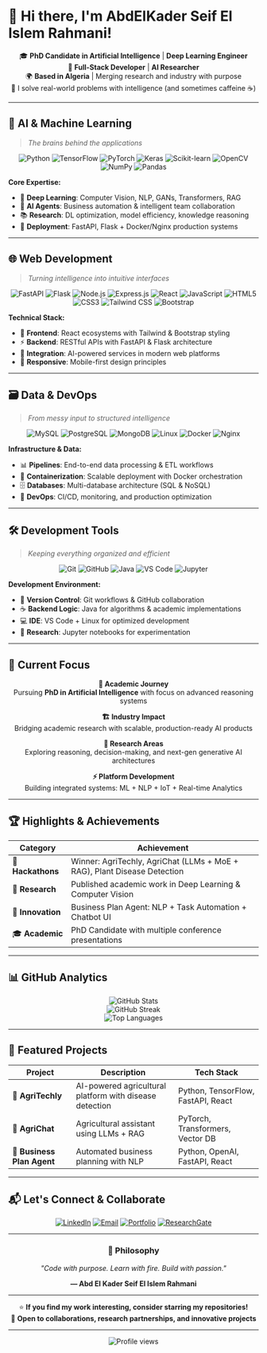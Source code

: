 # 👋 Hi there, I'm AbdElKader Seif El Islem Rahmani!

<div align="center">
  
🎓 **PhD Candidate in Artificial Intelligence** | **Deep Learning Engineer**  
💼 **Full-Stack Developer** | **AI Researcher**  
🌍 **Based in Algeria** | Merging research and industry with purpose  
🚀 I solve real-world problems with intelligence (and sometimes caffeine ☕)

</div>

---

## 🧠 AI & Machine Learning
> *The brains behind the applications*

<div align="center">
  <img src="https://img.shields.io/badge/Python-3776AB?style=for-the-badge&logo=python&logoColor=white" alt="Python" />
  <img src="https://img.shields.io/badge/TensorFlow-FF6F00?style=for-the-badge&logo=tensorflow&logoColor=white" alt="TensorFlow" />
  <img src="https://img.shields.io/badge/PyTorch-EE4C2C?style=for-the-badge&logo=pytorch&logoColor=white" alt="PyTorch" />
  <img src="https://img.shields.io/badge/Keras-D00000?style=for-the-badge&logo=keras&logoColor=white" alt="Keras" />
  <img src="https://img.shields.io/badge/scikit--learn-F7931E?style=for-the-badge&logo=scikit-learn&logoColor=white" alt="Scikit-learn" />
  <img src="https://img.shields.io/badge/OpenCV-27338e?style=for-the-badge&logo=OpenCV&logoColor=white" alt="OpenCV" />
  <img src="https://img.shields.io/badge/NumPy-013243?style=for-the-badge&logo=numpy&logoColor=white" alt="NumPy" />
  <img src="https://img.shields.io/badge/Pandas-150458?style=for-the-badge&logo=pandas&logoColor=white" alt="Pandas" />
</div>

**Core Expertise:**
- 🔬 **Deep Learning**: Computer Vision, NLP, GANs, Transformers, RAG
- 🤖 **AI Agents**: Business automation & intelligent team collaboration
- 📚 **Research**: DL optimization, model efficiency, knowledge reasoning
- 🚀 **Deployment**: FastAPI, Flask + Docker/Nginx production systems

---

## 🌐 Web Development
> *Turning intelligence into intuitive interfaces*

<div align="center">
  <img src="https://img.shields.io/badge/FastAPI-009688?style=for-the-badge&logo=fastapi&logoColor=white" alt="FastAPI" />
  <img src="https://img.shields.io/badge/Flask-000000?style=for-the-badge&logo=flask&logoColor=white" alt="Flask" />
  <img src="https://img.shields.io/badge/Node.js-43853D?style=for-the-badge&logo=node.js&logoColor=white" alt="Node.js" />
  <img src="https://img.shields.io/badge/Express.js-404D59?style=for-the-badge&logo=express&logoColor=white" alt="Express.js" />
  <img src="https://img.shields.io/badge/React-20232A?style=for-the-badge&logo=react&logoColor=61DAFB" alt="React" />
  <img src="https://img.shields.io/badge/JavaScript-F7DF1E?style=for-the-badge&logo=javascript&logoColor=black" alt="JavaScript" />
  <img src="https://img.shields.io/badge/HTML5-E34F26?style=for-the-badge&logo=html5&logoColor=white" alt="HTML5" />
  <img src="https://img.shields.io/badge/CSS3-1572B6?style=for-the-badge&logo=css3&logoColor=white" alt="CSS3" />
  <img src="https://img.shields.io/badge/Tailwind_CSS-38B2AC?style=for-the-badge&logo=tailwind-css&logoColor=white" alt="Tailwind CSS" />
  <img src="https://img.shields.io/badge/Bootstrap-563D7C?style=for-the-badge&logo=bootstrap&logoColor=white" alt="Bootstrap" />
</div>

**Technical Stack:**
- 🎨 **Frontend**: React ecosystems with Tailwind & Bootstrap styling
- ⚡ **Backend**: RESTful APIs with FastAPI & Flask architecture
- 🔗 **Integration**: AI-powered services in modern web platforms
- 📱 **Responsive**: Mobile-first design principles

---

## 🗃️ Data & DevOps
> *From messy input to structured intelligence*

<div align="center">
  <img src="https://img.shields.io/badge/MySQL-00000F?style=for-the-badge&logo=mysql&logoColor=white" alt="MySQL" />
  <img src="https://img.shields.io/badge/PostgreSQL-316192?style=for-the-badge&logo=postgresql&logoColor=white" alt="PostgreSQL" />
  <img src="https://img.shields.io/badge/MongoDB-4EA94B?style=for-the-badge&logo=mongodb&logoColor=white" alt="MongoDB" />
  <img src="https://img.shields.io/badge/Linux-FCC624?style=for-the-badge&logo=linux&logoColor=black" alt="Linux" />
  <img src="https://img.shields.io/badge/Docker-2496ED?style=for-the-badge&logo=docker&logoColor=white" alt="Docker" />
  <img src="https://img.shields.io/badge/Nginx-009639?style=for-the-badge&logo=nginx&logoColor=white" alt="Nginx" />
</div>

**Infrastructure & Data:**
- 📊 **Pipelines**: End-to-end data processing & ETL workflows
- 🐳 **Containerization**: Scalable deployment with Docker orchestration
- 🗄️ **Databases**: Multi-database architecture (SQL & NoSQL)
- 🔧 **DevOps**: CI/CD, monitoring, and production optimization

---

## 🛠️ Development Tools
> *Keeping everything organized and efficient*

<div align="center">
  <img src="https://img.shields.io/badge/Git-F05032?style=for-the-badge&logo=git&logoColor=white" alt="Git" />
  <img src="https://img.shields.io/badge/GitHub-100000?style=for-the-badge&logo=github&logoColor=white" alt="GitHub" />
  <img src="https://img.shields.io/badge/Java-ED8B00?style=for-the-badge&logo=java&logoColor=white" alt="Java" />
  <img src="https://img.shields.io/badge/VS_Code-0078D4?style=for-the-badge&logo=visual%20studio%20code&logoColor=white" alt="VS Code" />
  <img src="https://img.shields.io/badge/Jupyter-F37626?style=for-the-badge&logo=jupyter&logoColor=white" alt="Jupyter" />
</div>

**Development Environment:**
- 📝 **Version Control**: Git workflows & GitHub collaboration
- ☕ **Backend Logic**: Java for algorithms & academic implementations
- 💻 **IDE**: VS Code + Linux for optimized development
- 📓 **Research**: Jupyter notebooks for experimentation

---

## 🎯 Current Focus

<div align="center">
  
**🔬 Academic Journey**  
Pursuing **PhD in Artificial Intelligence** with focus on advanced reasoning systems

**🏗️ Industry Impact**  
Bridging academic research with scalable, production-ready AI products

**🧠 Research Areas**  
Exploring reasoning, decision-making, and next-gen generative AI architectures

**⚡ Platform Development**  
Building integrated systems: ML + NLP + IoT + Real-time Analytics

</div>

---

## 🏆 Highlights & Achievements

<div align="center">

| Category | Achievement |
|----------|-------------|
| 🥈 **Hackathons** | Winner: AgriTechly, AgriChat (LLMs + MoE + RAG), Plant Disease Detection |
| 🧠 **Research** | Published academic work in Deep Learning & Computer Vision |
| 🤖 **Innovation** | Business Plan Agent: NLP + Task Automation + Chatbot UI |
| 🎓 **Academic** | PhD Candidate with multiple conference presentations |

</div>

---

## 📊 GitHub Analytics

<div align="center">
  <img src="https://github-readme-stats.vercel.app/api?username=RAHAMNIabdelkaderseifelislem&show_icons=true&theme=tokyonight&hide_border=true&bg_color=0D1117" alt="GitHub Stats" />
</div>

<div align="center">
  <img src="https://streak-stats.demolab.com/?user=RAHAMNIabdelkaderseifelislem&theme=tokyonight&hide_border=true&background=0D1117" alt="GitHub Streak" />
</div>

<div align="center">
  <img src="https://github-readme-stats.vercel.app/api/top-langs/?username=RAHAMNIabdelkaderseifelislem&layout=compact&theme=tokyonight&hide_border=true&bg_color=0D1117" alt="Top Languages" />
</div>

---

## 🌟 Featured Projects

<div align="center">

| Project | Description | Tech Stack |
|---------|-------------|------------|
| 🌾 **AgriTechly** | AI-powered agricultural platform with disease detection | Python, TensorFlow, FastAPI, React |
| 💬 **AgriChat** | Agricultural assistant using LLMs + RAG | PyTorch, Transformers, Vector DB |
| 🤖 **Business Plan Agent** | Automated business planning with NLP | Python, OpenAI, FastAPI, React |

</div>

---

## 📬 Let's Connect & Collaborate

<div align="center">
  
[![LinkedIn](https://img.shields.io/badge/LinkedIn-0077B5?style=for-the-badge&logo=linkedin&logoColor=white)](https://www.linkedin.com/in/abdelkaderseifelislem/)
[![Email](https://img.shields.io/badge/Gmail-D14836?style=for-the-badge&logo=gmail&logoColor=white)](mailto:a.e.k426rahmani@gmail.com)
[![Portfolio](https://img.shields.io/badge/Portfolio-FF5722?style=for-the-badge&logo=todoist&logoColor=white)](https://aekrahmani.netlify.app)
[![ResearchGate](https://img.shields.io/badge/ResearchGate-00CCBB?style=for-the-badge&logo=ResearchGate&logoColor=white)](https://www.researchgate.net/profile/YOUR_PROFILE)

</div>

---

<div align="center">
  
### 💭 Philosophy

*"Code with purpose. Learn with fire. Build with passion."*

**— Abd El Kader Seif El Islem Rahmani**

---

⭐ **If you find my work interesting, consider starring my repositories!**  
🤝 **Open to collaborations, research partnerships, and innovative projects**

</div>

---

<div align="center">
  <img src="https://komarev.com/ghpvc/?username=RAHAMNIabdelkaderseifelislem&label=Profile%20views&color=0e75b6&style=flat" alt="Profile views" />
</div>
